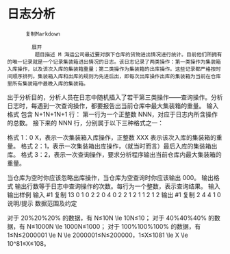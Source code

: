 # 日志分析


          复制Markdown
         
            展开
             题目描述 M 海运公司最近要对旗下仓库的货物进出情况进行统计。目前他们所拥有的唯一记录就是一个记录集装箱进出情况的日志。该日志记录了两类操作：第一类操作为集装箱入库操作，以及该次入库的集装箱重量；第二类操作为集装箱的出库操作。这些记录都严格按时间顺序排列。集装箱入库和出库的规则为先进后出，即每次出库操作出库的集装箱为当前在仓库里所有集装箱中最晚入库的集装箱。
出于分析目的，分析人员在日志中随机插入了若干第三类操作――查询操作。分析日志时，每遇到一次查询操作，都要报告出当前仓库中最大集装箱的重量。
 输入格式 包含 N+1N+1N+1 行：
第一行为一个正整数 NNN，对应于日志内所含操作的总数。
接下来的 NNN 行，分别属于以下三种格式之一：

格式 1：0 X，表示一次集装箱入库操作，正整数 XXX 表示该次入库的集装箱的重量。
格式 2：1，表示一次集装箱出库操作，（就当时而言）最后入库的集装箱出库。
格式 3：2，表示一次查询操作，要求分析程序输出当前仓库内最大集装箱的重量。

当仓库为空时你应该忽略出库操作，当仓库为空查询时你应该输出 000。
 输出格式 输出行数等于日志中查询操作的次数。每行为一个整数，表示查询结果。
  输入输出样例 输入 #1 
    复制
   13
0 1
0 2
2
0 4
0 2
2
1
2
1
1
2
1
2
 输出 #1 
    复制
   2
4
4
1
0
 说明/提示 数据范围及约定

对于 20%20\%20% 的数据，有 N≤10N \le 10N≤10；
对于 40%40\%40% 的数据，有 N≤1000N \le 1000N≤1000；
对于 100%100\%100% 的数据，有 1≤N≤2000001 \le N \le 2000001≤N≤200000，1≤X≤1081 \le X \le 10^81≤X≤108。

 